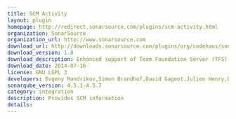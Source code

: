 ```yaml
---
title: SCM Activity
layout: plugin
homepage: http://redirect.sonarsource.com/plugins/scm-activity.html
organization: SonarSource
organization_url: http://www.sonarsource.com
download_url: http://downloads.sonarsource.com/plugins/org/codehaus/sonar-plugins/scm-activity/sonar-scm-activity-plugin/1.8/sonar-scm-activity-plugin-1.8.jar
download_version: 1.8
download_description: Enhanced support of Team Foundation Server (TFS)
download_date: 2014-07-16
license: GNU LGPL 3
developers: Evgeny Mandrikov,Simon Brandhof,David Gageot,Julien Henry,Dinesh Bolkensteyn
sonarqube_version: 4.5.1-4.5.7
category: integration
description: Provides SCM information
details: 
---
```

